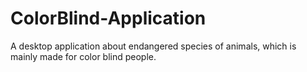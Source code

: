 # ColorBlind-Application
A desktop application about endangered species of animals, which is mainly made for color blind people.
